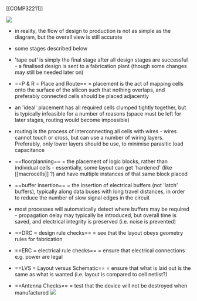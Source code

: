 [[COMP32211]]

![](https://i.imgur.com/dAofUfQ.png)
- in reality, the flow of design to production is not as simple as the diagram, but the overall view is still accurate
- some stages described below
- 'tape out' is simply the final stage after all design stages are successful - a finalised design is sent to a fabrication plant (though some changes may still be needed later on)

- ==P & R = Place and Route== = placement is the act of mapping cells onto the surface of the silicon such that nothing overlaps, and preferably connected cells should be placed adjacently
- an 'ideal' placement has all required cells clumped tightly together, but is typically infeasible for a number of reasons (space must be left for later stages, routing would become impossible)
- routing is the process of interconnecting all cells with wires - wires cannot touch or cross, but can use a number of wiring layers. Preferably, only lower layers should be use, to minimise parasitic load capacitance

- ==floorplanning== = the placement of logic blocks, rather than individual cells - essentially, some layout can get 'hardened' (like [[macrocells]] ?) and have multiple instances of that same block placed

- ==buffer insertion== = the insertion of electrical buffers (not 'latch' buffers), typically along data buses with long travel distances, in order to reduce the number of slow signal edges in the circuit
- most processes will automatically detect where buffers may be required - propagation delay may typically be introduced, but overall time is saved, and electrical integrity is preserved (i.e. noise is prevented)

- ==DRC = design rule checks== = see that the layout obeys geometry rules for fabrication
- ==ERC = electrical rule checks== = ensure that electrical connections e.g. power are legal
- ==LVS = Layout versus Schematic== = ensure that what is laid out is the same as what is wanted (i.e. layout is compared to cell netlist?)
- ==Antenna Checks== = test that the device will not be destroyed when manufactured
![](https://i.imgur.com/T1aKEsC.jpg)

